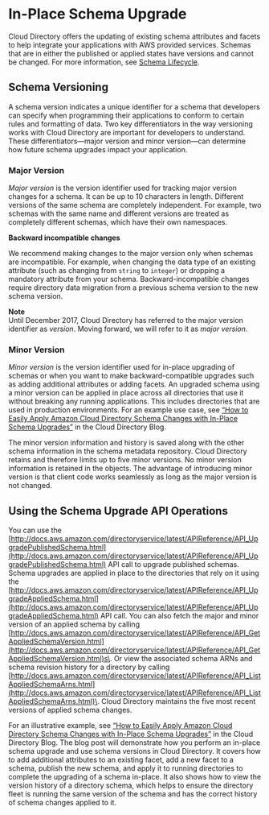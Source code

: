 # In\-Place Schema Upgrade<a name="schemas_inplaceschemaupgrade"></a>

Cloud Directory offers the updating of existing schema attributes and facets to help integrate your applications with AWS provided services\. Schemas that are in either the published or applied states have versions and cannot be changed\. For more information, see [Schema Lifecycle](schemas_lifecycle.md)\. 

## Schema Versioning<a name="schemas_cdschemaversion"></a>

A schema version indicates a unique identifier for a schema that developers can specify when programming their applications to conform to certain rules and formatting of data\. Two key differentiators in the way versioning works with Cloud Directory are important for developers to understand\. These differentiators—major version and minor version—can determine how future schema upgrades impact your application\.

### Major Version<a name="schemas_majorversion"></a>

*Major version* is the version identifier used for tracking major version changes for a schema\. It can be up to 10 characters in length\. Different versions of the same schema are completely independent\. For example, two schemas with the same name and different versions are treated as completely different schemas, which have their own namespaces\. 

**Backward incompatible changes**

We recommend making changes to the major version only when schemas are incompatible\. For example, when changing the data type of an existing attribute \(such as changing from `string` to `integer`\) or dropping a mandatory attribute from your schema\. Backward\-incompatible changes require directory data migration from a previous schema version to the new schema version\.

**Note**  
Until December 2017, Cloud Directory has referred to the major version identifier as *version*\. Moving forward, we will refer to it as *major version*\.

### Minor Version<a name="schemas_minorversion"></a>

*Minor version* is the version identifier used for in\-place upgrading of schemas or when you want to make backward\-compatible upgrades such as adding additional attributes or adding facets\. An upgraded schema using a minor version can be applied in place across all directories that use it without breaking any running applications\. This includes directories that are used in production environments\. For an example use case, see [“How to Easily Apply Amazon Cloud Directory Schema Changes with In\-Place Schema Upgrades”](https://aws.amazon.com/blogs/security/how-to-easily-apply-amazon-cloud-directory-schema-changes-with-in-place-schema-upgrades/) in the Cloud Directory Blog\.

The minor version information and history is saved along with the other schema information in the schema metadata repository\. Cloud Directory retains and therefore limits up to five minor versions\. No minor version information is retained in the objects\. The advantage of introducing minor version is that client code works seamlessly as long as the major version is not changed\.

## Using the Schema Upgrade API Operations<a name="schemas_usingschemaupgradeapis"></a>

You can use the [http://docs.aws.amazon.com/directoryservice/latest/APIReference/API_UpgradePublishedSchema.html](http://docs.aws.amazon.com/directoryservice/latest/APIReference/API_UpgradePublishedSchema.html) API call to upgrade published schemas\. Schema upgrades are applied in place to the directories that rely on it using the [http://docs.aws.amazon.com/directoryservice/latest/APIReference/API_UpgradeAppliedSchema.html](http://docs.aws.amazon.com/directoryservice/latest/APIReference/API_UpgradeAppliedSchema.html) API call\. You can also fetch the major and minor version of an applied schema by calling [http://docs.aws.amazon.com/directoryservice/latest/APIReference/API_GetAppliedSchemaVersion.html](http://docs.aws.amazon.com/directoryservice/latest/APIReference/API_GetAppliedSchemaVersion.html)s\. Or view the associated schema ARNs and schema revision history for a directory by calling [http://docs.aws.amazon.com/directoryservice/latest/APIReference/API_ListAppliedSchemaArns.html](http://docs.aws.amazon.com/directoryservice/latest/APIReference/API_ListAppliedSchemaArns.html)\. Cloud Directory maintains the five most recent versions of applied schema changes\. 

For an illustrative example, see [“How to Easily Apply Amazon Cloud Directory Schema Changes with In\-Place Schema Upgrades”](https://aws.amazon.com/blogs/security/how-to-easily-apply-amazon-cloud-directory-schema-changes-with-in-place-schema-upgrades/) in the Cloud Directory Blog\. The blog post will demonstrate how you perform an in\-place schema upgrade and use schema versions in Cloud Directory\. It covers how to add additional attributes to an existing facet, add a new facet to a schema, publish the new schema, and apply it to running directories to complete the upgrading of a schema in\-place\. It also shows how to view the version history of a directory schema, which helps to ensure the directory fleet is running the same version of the schema and has the correct history of schema changes applied to it\.